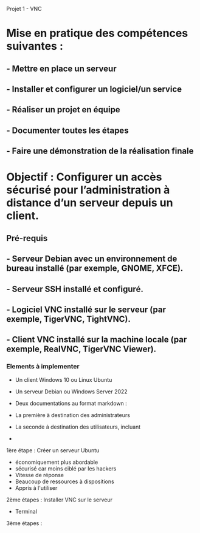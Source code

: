 Projet 1 - VNC



# Mise en pratique des compétences suivantes :
## - Mettre en place un serveur
## - Installer et configurer un logiciel/un service
## - Réaliser un projet en équipe
## - Documenter toutes les étapes
## - Faire une démonstration de la réalisation finale

# Objectif : **Configurer un accès sécurisé pour l’administration à distance d’un serveur depuis un client.**

## Pré-requis

## - Serveur Debian avec un environnement de bureau installé (par exemple, GNOME, XFCE).
## - Serveur SSH installé et configuré.
## - Logiciel VNC installé sur le serveur (par exemple, TigerVNC, TightVNC).
## - Client VNC installé sur la machine locale (par exemple, RealVNC, TigerVNC Viewer).

### Elements à implementer

- Un client Windows 10 ou Linux Ubuntu
    
- Un serveur Debian ou Windows Server 2022
    
- Deux documentations au format markdown :
    

- La première à destination des administrateurs
    
- La seconde à destination des utilisateurs, incluant
    



*

1ère étape : Créer un serveur Ubuntu 

- économiquement plus abordable
- sécurisé car moins ciblé par les hackers
- Vitesse de réponse
- Beaucoup de ressources à dispositions
- Appris à l'utiliser

2ème étapes : Installer VNC sur le serveur

 - Terminal 

3ème étapes : 
